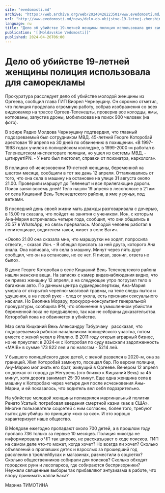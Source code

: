 ```yaml
---
site: "evedomosti.md"
archive: "https://web.archive.org/web/20240428223501/www.evedomosti.md/news/delo-ob-ubijstve-19-letnej-zhenshiny-policiya-ispolzovala-dl"
url: "http://www.evedomosti.md/news/delo-ob-ubijstve-19-letnej-zhenshiny-policiya-ispolzovala-dl"
language: ru
title: "Дело об убийстве 19-летней женщины полиция использовала для саморекламы"
publication: '[[Moldavskie Vedomosti]]'
published: 2024-04-26T06:00
---
```


# Дело об убийстве 19-летней женщины полиция использовала для саморекламы

Прокуратура расследует дело об убийстве молодой женщины из Оргеева, сообщил глава ГИП Виорел Чернэуцану. Он скромно отметил, что полиция проделала огромную работу, собрав изображения со всех видеокамер на трассе Оргеев-Теленешты, проверив все колодцы, ямы, котлованы, запустив дроны, мобилизовав на поиск 900 человек (на фото).

В эфире Радио Молдова Чернэуцану подтвердил, что главный подозреваемый был сотрудником МВД. 45-летний Георге Которобай арестован 19 апреля на 30 дней по обвинению в похищении. «В 1997-1998 годах учился в полицейском колледже, в 1999-2000-м работал в Теленештском инспекторате полиции, но ушел из системы МВД, - цитируетIPN. - У него был пистолет, справки от психиатра, нарколога».

В полицию об исчезновении 19-летней женщины, беременной на шестом месяце, сообщили в тот же день 12 апреля. Отталкивались от того, что она села в машину на остановке на улице 31 августа около 21.00. Проверили маршрут до Теленешт и все прилегающие дороги. Поиск занял восемь дней! Тело нашли 19 апреля в лесополосе в 21 км от села Кицканий Векь Теленештского района, в яме у ручья, под ветками.

В последний день своей жизни мать дважды разговаривала с дочерью, в 15.00 та сказала, что пойдет на занятия с учеником. Ион, с которым Ана-Мария встречалась четыре года, сообщил, что они общались в 20.57 в WhatsApp, но связь прервалась. Молодой человек работал в пенитенциаре, водителем такси, живет в селе Ватич.

«Около 21.00 она сказала мне, что маршрутки не ходят, попросила отвезти, - сказал Ион. - Я обещал прислать за ней друга, которого Ана знала. Она написала, что села в машину. Минут через пять друг сообщил, что он на остановке, но ее нет. Я писал, звонил, ответа не было».

В доме Георге Которобая в селе Кицканий Векь Теленештского района нашли женские вещи. На записях с камер видеонаблюдения видно, что он привез женщину 12 апреля, а на следующее утро погрузил тело в багажник авто. По данным центра судмедэкспертизы, Ана-Мария умерла от открытой черепно-мозговой травмы, на теле следы пыток и удушения, а на левой руке - след от укола, есть признаки сексуального насилия. Но Виолина Морару, прокурор-консультант генеральной прокуратуры, сообщила IPN, что обвинение в умышленном убийстве беременной пока не предъявлено, так как не собраны доказательства. Которобай пока не обвиняется в убийстве.

Мэр села Кицканий Векь Александру Тэбурчану   рассказал, что подозреваемый работал начальником полицейского участка, потом вместе с женой уехал в Италию. В 2011 году открыл аграрный бизнес, но не преуспел: в 2024-м с Которобая по суду взыскали задолженность «MAIB» в сумме 173 822 лея и по налогам - 5214 лей.

У бывшего полицейского двое детей, с женой развелся в 2020-м, она за границей. Жил Которобай замкнуто, посещал бар. По версии полиции, Ану-Марию мог знать его брат, живущий в Оргееве. Вечером 12 апреля он доехал от города до Негурень (это близко к Кицканий Векь) за 45 минут, хотя дорога занимает 25-30 минут. Еще одна женщина села в машину к Которобаю через четыре дня после исчезновения Аны-Марии, и ей показалось, что водитель вел себя подозрительно.

На убийстве молодой женщины попиарился маргинальный политик Ренато Усатый: потребовал введения смертной казни «как в США». Многие пользователи соцсетей с ним согласны, более того, требуют пыток для убийцы по принципу «око за око». И это хорошо характеризует наше общество.

В Молдове ежегодно пропадают около 700 детей, а в прошлом году пропало 736 только за первые 10 месяцев. Полиция никогда не информировала о ЧП так широко, не рассказывает о ходе поисков. ГИП на самом деле что-то может, когда хочет? Но всегда ли хочет? Сколько объявлений о пропавших детях и взрослых за прошедший год расклеили в троллейбусах и магазинах, разместили в соцсетях? Сколько общественников собирали для поисков? Сколько обходят городских руин и лесопарков, где собираются беспризорники? Неужели священные выборы так прибавляют энтузиазма в работе, что впору принимать капли Баха?

Марина ТИМОТИНА